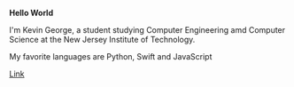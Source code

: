 <b>Hello World</b>

I'm Kevin George, a student studying Computer Engineering amd Computer Science at the New Jersey Institute of Technology.

My favorite languages are Python, Swift and JavaScript

[Link](http://google.com)
